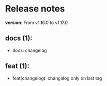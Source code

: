 #  Release notes

**version**: From v1.16.0 to v1.17.0

## **docs (1):**
 - docs: changelog

## **feat (1):**
 - feat(changelog): changelog only on last tag







